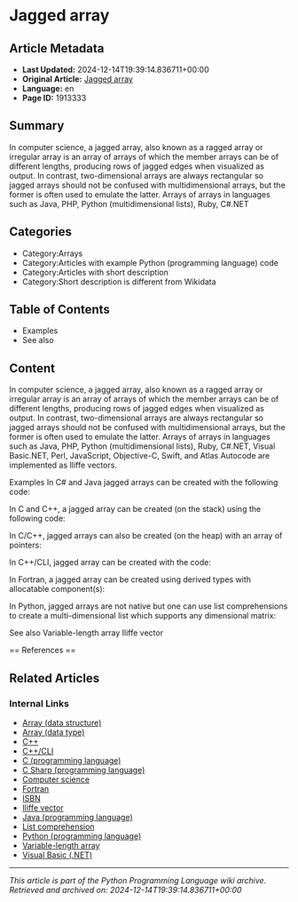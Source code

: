 # Jagged array

## Article Metadata

- **Last Updated:** 2024-12-14T19:39:14.836711+00:00
- **Original Article:** [Jagged array](https://en.wikipedia.org/wiki/Jagged_array)
- **Language:** en
- **Page ID:** 1913333

## Summary

In computer science, a jagged  array, also known as a ragged  array  or irregular array  is an array of arrays of which the member arrays can be of different lengths, producing rows of jagged edges when visualized as output. In contrast, two-dimensional arrays are always rectangular so jagged arrays should not be confused with multidimensional arrays, but the former is often used to emulate the latter.
Arrays of arrays in languages such as Java, PHP, Python (multidimensional lists), Ruby, C#.NET

## Categories

- Category:Arrays
- Category:Articles with example Python (programming language) code
- Category:Articles with short description
- Category:Short description is different from Wikidata

## Table of Contents

- Examples
- See also

## Content

In computer science, a jagged  array, also known as a ragged  array  or irregular array  is an array of arrays of which the member arrays can be of different lengths, producing rows of jagged edges when visualized as output. In contrast, two-dimensional arrays are always rectangular so jagged arrays should not be confused with multidimensional arrays, but the former is often used to emulate the latter.
Arrays of arrays in languages such as Java, PHP, Python (multidimensional lists), Ruby, C#.NET, Visual Basic.NET, Perl, JavaScript, Objective-C, Swift, and Atlas Autocode are implemented as Iliffe vectors.

Examples
In C# and Java jagged arrays can be created with the following code:

In C and C++, a jagged array can be created (on the stack) using the following code:

In C/C++, jagged arrays can also be created (on the heap) with an array of pointers:

In C++/CLI, jagged array can be created with the code:

In Fortran, a jagged array can be created using derived types with allocatable component(s): 

In Python, jagged arrays are not native but one can use list comprehensions to create a multi-dimensional list which supports any dimensional matrix:

See also
Variable-length array
Iliffe vector


== References ==

## Related Articles

### Internal Links

- [Array (data structure)](https://en.wikipedia.org/wiki/Array_(data_structure))
- [Array (data type)](https://en.wikipedia.org/wiki/Array_(data_type))
- [C++](https://en.wikipedia.org/wiki/C%2B%2B)
- [C++/CLI](https://en.wikipedia.org/wiki/C%2B%2B/CLI)
- [C (programming language)](https://en.wikipedia.org/wiki/C_(programming_language))
- [C Sharp (programming language)](https://en.wikipedia.org/wiki/C_Sharp_(programming_language))
- [Computer science](https://en.wikipedia.org/wiki/Computer_science)
- [Fortran](https://en.wikipedia.org/wiki/Fortran)
- [ISBN](https://en.wikipedia.org/wiki/ISBN)
- [Iliffe vector](https://en.wikipedia.org/wiki/Iliffe_vector)
- [Java (programming language)](https://en.wikipedia.org/wiki/Java_(programming_language))
- [List comprehension](https://en.wikipedia.org/wiki/List_comprehension)
- [Python (programming language)](https://en.wikipedia.org/wiki/Python_(programming_language))
- [Variable-length array](https://en.wikipedia.org/wiki/Variable-length_array)
- [Visual Basic (.NET)](https://en.wikipedia.org/wiki/Visual_Basic_(.NET))

---
_This article is part of the Python Programming Language wiki archive._
_Retrieved and archived on: 2024-12-14T19:39:14.836711+00:00_